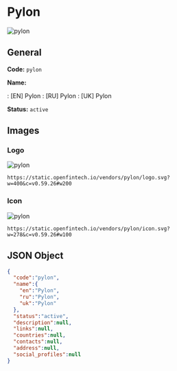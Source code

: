 
# Pylon 
![pylon](https://static.openfintech.io/vendors/pylon/logo.svg?w=400&c=v0.59.26#w200)  

## General 
 
**Code:** `pylon` 
 
**Name:** 
 
:	[EN] Pylon 
:	[RU] Pylon 
:	[UK] Pylon 
 
**Status:** `active` 
 

## Images 

### Logo 
 
![pylon](https://static.openfintech.io/vendors/pylon/logo.svg?w=400&c=v0.59.26#w200)  

```
https://static.openfintech.io/vendors/pylon/logo.svg?w=400&c=v0.59.26#w200
```  

### Icon 
 
![pylon](https://static.openfintech.io/vendors/pylon/icon.svg?w=278&c=v0.59.26#w100)  

```
https://static.openfintech.io/vendors/pylon/icon.svg?w=278&c=v0.59.26#w100
```  

## JSON Object 

```json
{
  "code":"pylon",
  "name":{
    "en":"Pylon",
    "ru":"Pylon",
    "uk":"Pylon"
  },
  "status":"active",
  "description":null,
  "links":null,
  "countries":null,
  "contacts":null,
  "address":null,
  "social_profiles":null
}
```  
